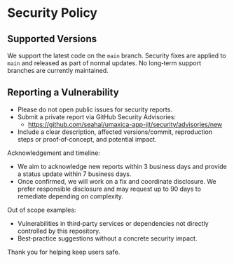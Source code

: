# Security Policy

## Supported Versions

We support the latest code on the `main` branch. Security fixes are applied to `main` and released as part of normal updates. No long‑term support branches are currently maintained.

## Reporting a Vulnerability

- Please do not open public issues for security reports.
- Submit a private report via GitHub Security Advisories:
  - https://github.com/seahal/umaxica-app-jit/security/advisories/new
- Include a clear description, affected versions/commit, reproduction steps or proof‑of‑concept, and potential impact.

Acknowledgement and timeline:
- We aim to acknowledge new reports within 3 business days and provide a status update within 7 business days.
- Once confirmed, we will work on a fix and coordinate disclosure. We prefer responsible disclosure and may request up to 90 days to remediate depending on complexity.

Out of scope examples:
- Vulnerabilities in third‑party services or dependencies not directly controlled by this repository.
- Best‑practice suggestions without a concrete security impact.

Thank you for helping keep users safe.
